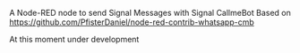  A Node-RED node to send Signal Messages with Signal CallmeBot
 Based on https://github.com/PfisterDaniel/node-red-contrib-whatsapp-cmb

At this moment under development
